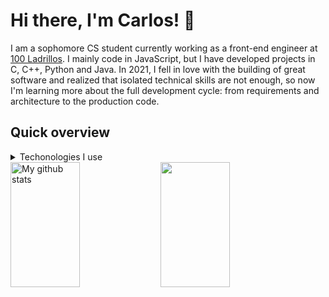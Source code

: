 # Hi there, I'm Carlos! 👋

I am a sophomore CS student currently working as a front-end engineer at [100 Ladrillos](https://100ladrillos.com/?utm_source=google-ads&utm_medium=sem&utm_campaign=search&utm_content=corporativo&gclid=Cj0KCQjw6pOTBhCTARIsAHF23fK6b4QuQb48jeQXJeMo36GOfDx8l6rMY_HHd334jcnk7qGb-w0s85QaAjA-EALw_wcB). I mainly code in JavaScript, but I have developed projects in C, C++, Python and Java. In 2021, I fell in love with the building of great software and realized that isolated technical skills are not enough, so now I'm learning more about the full development cycle: from requirements and architecture to the production code.

## Quick overview
<details width="100%">
<summary>
  Techonologies I use
</summary>

### 📋 Languages
![JavaScript](https://img.shields.io/badge/javascript-%23323330.svg?style=for-the-badge&logo=javascript&logoColor=%23F7DF1E)
![C++](https://img.shields.io/badge/c++-%2300599C.svg?style=for-the-badge&logo=c%2B%2B&logoColor=white)
![Java](https://img.shields.io/badge/java-%23ED8B00.svg?style=for-the-badge&logo=java&logoColor=white)
![Python](https://img.shields.io/badge/python-3670A0?style=for-the-badge&logo=python&logoColor=ffdd54)
![C](https://img.shields.io/badge/c-%2300599C.svg?style=for-the-badge&logo=c&logoColor=white)
![TypeScript](https://img.shields.io/badge/typescript-%23007ACC.svg?style=for-the-badge&logo=typescript&logoColor=white)

### 💾 Databases
![MariaDB](https://img.shields.io/badge/MariaDB-003545?style=for-the-badge&logo=mariadb&logoColor=white)
![MongoDB](https://img.shields.io/badge/MongoDB-%234ea94b.svg?style=for-the-badge&logo=mongodb&logoColor=white)
![MySQL](https://img.shields.io/badge/mysql-%2300f.svg?style=for-the-badge&logo=mysql&logoColor=white)
![Postgres](https://img.shields.io/badge/postgres-%23316192.svg?style=for-the-badge&logo=postgresql&logoColor=white)

### 📚  Libraries, Frameworks and Platforms
![Anaconda](https://img.shields.io/badge/Anaconda-%2344A833.svg?style=for-the-badge&logo=anaconda&logoColor=white)
![Bootstrap](https://img.shields.io/badge/bootstrap-%23563D7C.svg?style=for-the-badge&logo=bootstrap&logoColor=white)
![Express.js](https://img.shields.io/badge/express.js-%23404d59.svg?style=for-the-badge&logo=express&logoColor=%2361DAFB)
![Flask](https://img.shields.io/badge/flask-%23000.svg?style=for-the-badge&logo=flask&logoColor=white)
![NPM](https://img.shields.io/badge/NPM-%23000000.svg?style=for-the-badge&logo=npm&logoColor=white)
![NodeJS](https://img.shields.io/badge/node.js-6DA55F?style=for-the-badge&logo=node.js&logoColor=white)
![React](https://img.shields.io/badge/react-%2320232a.svg?style=for-the-badge&logo=react&logoColor=%2361DAFB)
</details>

<img src="https://github-readme-stats.anuraghazra1.vercel.app/api?username=CarlosCRG19&show_icons=true&line_height=27&include_all_commits=true" alt="My github stats" width="47%" height="200px" align="left" />
<img src="https://github-readme-stats.vercel.app/api/top-langs/?username=CarlosCRG19&layout=compact" width="47%" height="200px" align="left" />


<!--
**CarlosCRG19/CarlosCRG19** is a ✨ _special_ ✨ repository because its `README.md` (this file) appears on your GitHub profile.

Here are some ideas to get you started:

- 🔭 I’m currently working on ...
- 🌱 I’m currently learning ...
- 👯 I’m looking to collaborate on ...
- 🤔 I’m looking for help with ...
- 💬 Ask me about ...
- 📫 How to reach me: ...
- 😄 Pronouns: ...
- ⚡ Fun fact: ...
-->
